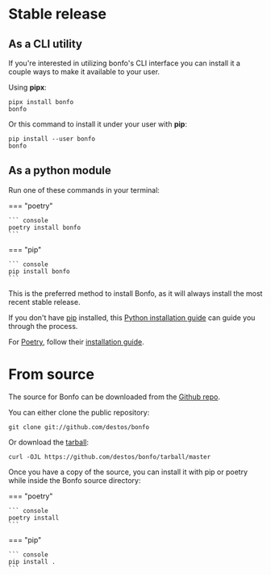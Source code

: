 # Stable release
## As a CLI utility

If you're interested in utilizing bonfo's CLI interface you can install it a couple ways to make it available to your user.

Using **pipx**:
``` console
pipx install bonfo
bonfo
```

Or this command to install it under your user with **pip**:
``` console
pip install --user bonfo
bonfo
```

## As a python module
Run one of these commands in your terminal:

=== "poetry"

    ``` console
    poetry install bonfo
    ```

=== "pip"

    ``` console
    pip install bonfo
    ```

This is the preferred method to install Bonfo, as it will always install the most recent stable release.

If you don't have [pip][] installed, this [Python installation guide][]
can guide you through the process.

For [Poetry][], follow their [installation guide][].

# From source

The source for Bonfo can be downloaded from
the [Github repo][].

You can either clone the public repository:

``` console
git clone git://github.com/destos/bonfo
```

Or download the [tarball][]:

``` console
curl -OJL https://github.com/destos/bonfo/tarball/master
```

Once you have a copy of the source, you can install it with pip or poetry while inside the Bonfo source directory:

=== "poetry"

    ``` console
    poetry install
    ```

=== "pip"

    ``` console
    pip install .
    ```

[pip]: https://pip.pypa.io
[Python installation guide]: http://docs.python-guide.org/en/latest/starting/installation/
[Github repo]: https://github.com/destos/bonfo
[tarball]: https://github.com/destos/bonfo/tarball/master
[Poetry]: https://python-poetry.org/
[installation guide]: https://python-poetry.org/docs/#installation
